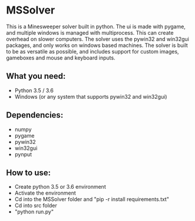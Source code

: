 # MSSolver

This is a Minesweeper solver built in python. The ui is made with pygame, and multiple windows is managed with multiprocess. This can create overhead on slower computers. The solver uses the pywin32 and win32gui packages, and only works on windows based machines. The solver is built to be as versatile as possible, and includes support for custom images, gameboxes and mouse and keyboard inputs.


## What you need:
* Python 3.5 / 3.6
* Windows (or any system that supports pywin32 and win32gui)


## Dependencies:
* numpy
* pygame
* pywin32
* win32gui
* pynput

## How to use:
* Create python 3.5 or 3.6 environment
* Activate the environment
* Cd into the MSSolver folder and "pip -r install requirements.txt"
* Cd into src folder
* "python run.py"
